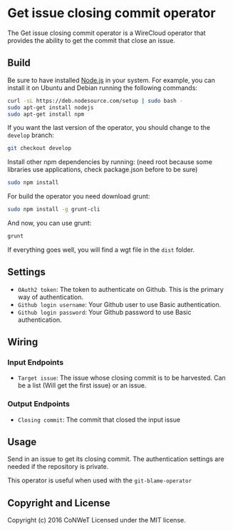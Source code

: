 Get issue closing commit operator
======================

The Get issue closing commit operator is a WireCloud operator that provides the ability to get the commit that close an issue.

Build
-----

Be sure to have installed [Node.js](http://node.js) in your system. For example, you can install it on Ubuntu and Debian running the following commands:

```bash
curl -sL https://deb.nodesource.com/setup | sudo bash -
sudo apt-get install nodejs
sudo apt-get install npm
```

If you want the last version of the operator, you should change to the `develop` branch:

```bash
git checkout develop
```

Install other npm dependencies by running: (need root because some libraries use applications, check package.json before to be sure)

```bash
sudo npm install
```

For build the operator you need download grunt:

```bash
sudo npm install -g grunt-cli
```

And now, you can use grunt:

```bash
grunt
```

If everything goes well, you will find a wgt file in the `dist` folder.

## Settings

- `OAuth2 token`: The token to authenticate on Github. This is the primary way of authentication.
- `Github login username`: Your Github user to use Basic authentication.
- `Github login password`: Your Github password to use Basic authentication.

## Wiring

### Input Endpoints

- `Target issue`: The issue whose closing commit is to be harvested. Can be a list (Will get the first issue) or an issue.

### Output Endpoints

- `Closing commit`: The commit that closed the input issue

## Usage

Send in an issue to get its closing commit. The authentication settings are needed if the repository is private.

This operator is useful when used with the `git-blame-operator`

## Copyright and License

Copyright (c) 2016 CoNWeT
Licensed under the MIT license.
